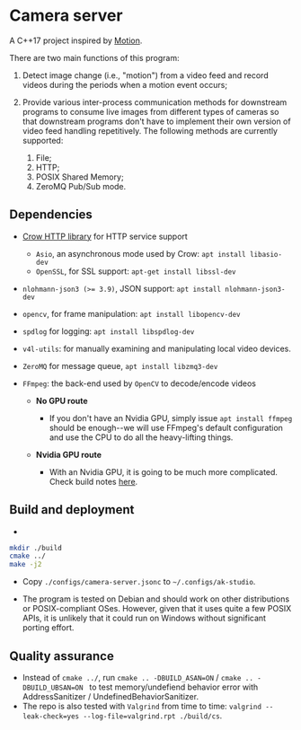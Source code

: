 # Camera server

A C++17 project inspired by [Motion](https://github.com/Motion-Project/motion).

There are two main functions of this program:

1. Detect image change (i.e., "motion") from a video feed and record videos
during the periods when a motion event occurs;
1. Provide various inter-process communication methods for downstream
programs to consume live images from different types of cameras
so that downstream programs don't have to implement their own version of video
feed handling repetitively. The following methods are currently supported:

    1. File;
    1. HTTP;
    1. POSIX Shared Memory;
    1. ZeroMQ Pub/Sub mode.

## Dependencies

* [Crow HTTP library](https://github.com/CrowCpp/Crow) for HTTP service support
  * `Asio`, an  asynchronous mode used by Crow:  `apt install libasio-dev`
  * `OpenSSL`, for SSL support: `apt-get install libssl-dev`
* `nlohmann-json3 (>= 3.9)`, JSON support: `apt install nlohmann-json3-dev`
* `opencv`, for frame manipulation: `apt install libopencv-dev`
* `spdlog` for logging: `apt install libspdlog-dev`
* `v4l-utils`: for manually examining and manipulating local video devices.
* `ZeroMQ` for message queue, `apt install libzmq3-dev`
* `FFmpeg`: the back-end used by `OpenCV` to decode/encode videos

  * **No GPU route**  
    * If you don't have an Nvidia GPU, simply issue `apt install ffmpeg` should
    be enough--we will use FFmpeg's default configuration and use the CPU to do
    all the heavy-lifting things.

  * **Nvidia GPU route**

    * With an Nvidia GPU, it is going to be much more complicated. Check
    build notes [here](./helper/build-notes.md).

## Build and deployment

* 
```bash
mkdir ./build
cmake ../
make -j2
```
* Copy `./configs/camera-server.jsonc` to `~/.configs/ak-studio`.

* The program is tested on Debian and should work on other distributions
or POSIX-compliant OSes. However, given that it uses quite a few POSIX APIs,
it is unlikely that it could run on Windows without significant porting effort.

## Quality assurance

* Instead of `cmake ../`, run `cmake .. -DBUILD_ASAN=ON` /
`cmake .. -DBUILD_UBSAN=ON ` to test memory/undefiend behavior error with
AddressSanitizer / UndefinedBehaviorSanitizer.
* The repo is also tested with `Valgrind` from time to time:
`valgrind --leak-check=yes --log-file=valgrind.rpt ./build/cs`.
